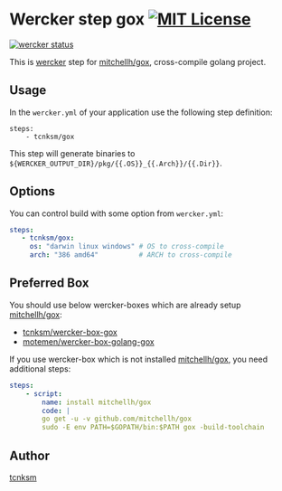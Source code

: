 Wercker step gox [![MIT License](http://img.shields.io/badge/license-MIT-blue.svg?style=flat)](https://github.com/tcnksm/wercker-step-gox/blob/master/LICENCE)
====

[![wercker status](https://app.wercker.com/status/f3f6f75dbda8ac556afa41d2d3eece3b/m "wercker status")](https://app.wercker.com/project/bykey/f3f6f75dbda8ac556afa41d2d3eece3b)

This is [wercker](http://wercker.com/) step for [mitchellh/gox](https://github.com/mitchellh/gox), cross-compile golang project.

## Usage

In the `wercker.yml` of your application use the following step definition:

```
steps:
    - tcnksm/gox
```

This step will generate binaries to `${WERCKER_OUTPUT_DIR}/pkg/{{.OS}}_{{.Arch}}/{{.Dir}}`.

## Options

You can control build with some option from `wercker.yml`:

```yaml
steps:
   - tcnksm/gox:
     os: "darwin linux windows" # OS to cross-compile
     arch: "386 amd64"          # ARCH to cross-compile
```

## Preferred Box

You should use below wercker-boxes which are already setup [mitchellh/gox](https://github.com/mitchellh/gox):

- [tcnksm/wercker-box-gox](https://github.com/tcnksm/wercker-box-gox)
- [motemen/wercker-box-golang-gox](https://github.com/motemen/wercker-box-golang-gox)

If you use wercker-box which is not installed [mitchellh/gox](https://github.com/mitchellh/gox), you need additional steps:

```yaml
steps:
    - script:
        name: install mitchellh/gox
        code: |
        go get -u -v github.com/mitchellh/gox
        sudo -E env PATH=$GOPATH/bin:$PATH gox -build-toolchain
```

## Author

[tcnksm](https://github.com/tcnksm)
